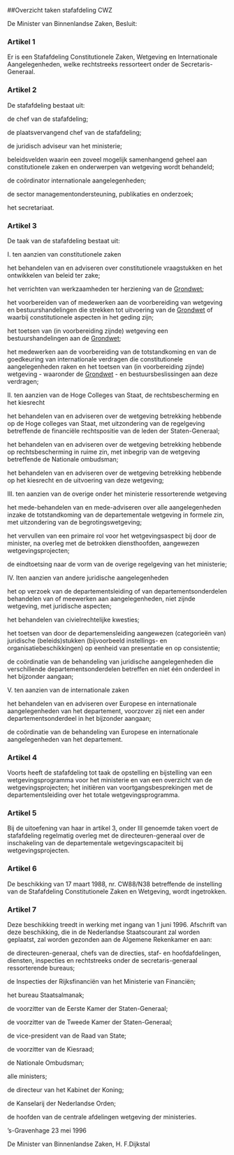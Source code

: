 <meta http-equiv='Content-Type' content='text/html; charset=utf-8' />

##Overzicht taken stafafdeling CWZ

De Minister van Binnenlandse Zaken,  Besluit:    

### Artikel  1  

Er is een Stafafdeling Constitutionele Zaken, Wetgeving en Internationale Aangelegenheden, welke rechtstreeks ressorteert onder de Secretaris-Generaal.  

### Artikel  2  

De stafafdeling bestaat uit: 

de chef van de stafafdeling;  

de plaatsvervangend chef van de stafafdeling;  

de juridisch adviseur van het ministerie;  

beleidsvelden waarin een zoveel mogelijk samenhangend geheel aan constitutionele zaken en onderwerpen van wetgeving wordt behandeld;  

de coördinator internationale aangelegenheden;  

de sector managementondersteuning, publikaties en onderzoek;  

het secretariaat.    

### Artikel  3  

De taak van de stafafdeling bestaat uit: 

I. ten aanzien van constitutionele zaken 

het behandelen van en adviseren over constitutionele vraagstukken en het ontwikkelen van beleid ter zake;  

het verrichten van werkzaamheden ter herziening van de [Grondwet](../../../../../../wet/grondwet/BWBR0001840/README.md);  

het voorbereiden van of medewerken aan de voorbereiding van wetgeving en bestuurshandelingen die strekken tot uitvoering van de [Grondwet](../../../../../../wet/grondwet/BWBR0001840/README.md) of waarbij constitutionele aspecten in het geding zijn;  

het toetsen van (in voorbereiding zijnde) wetgeving een bestuurshandelingen aan de [Grondwet](../../../../../../wet/grondwet/BWBR0001840/README.md);  

het medewerken aan de voorbereiding van de totstandkoming en van de goedkeuring van internationale verdragen die constitutionele aangelegenheden raken en het toetsen van (in voorbereiding zijnde) wetgeving - waaronder de [Grondwet](../../../../../../wet/grondwet/BWBR0001840/README.md) - en bestuursbeslissingen aan deze verdragen;    

II. ten aanzien van de Hoge Colleges van Staat, de rechtsbescherming en het kiesrecht 

het behandelen van en adviseren over de wetgeving betrekking hebbende op de Hoge colleges van Staat, met uitzondering van de regelgeving betreffende de financiële rechtspositie van de leden der Staten-Generaal;  

het behandelen van en adviseren over de wetgeving betrekking hebbende op rechtsbescherming in ruime zin, met inbegrip van de wetgeving betreffende de Nationale ombudsman;  

het behandelen van en adviseren over de wetgeving betrekking hebbende op het kiesrecht en de uitvoering van deze wetgeving;    

III. ten aanzien van de overige onder het ministerie ressorterende wetgeving 

het mede-behandelen van en mede-adviseren over alle aangelegenheden inzake de totstandkoming van de departementale wetgeving in formele zin, met uitzondering van de begrotingswetgeving;  

het vervullen van een primaire rol voor het wetgevingsaspect bij door de minister, na overleg met de betrokken diensthoofden, aangewezen wetgevingsprojecten;  

de eindtoetsing naar de vorm van de overige regelgeving van het ministerie;    

IV. Iten aanzien van andere juridische aangelegenheden 

het op verzoek van de departementsleiding of van departementsonderdelen behandelen van of meewerken aan aangelegenheden, niet zijnde wetgeving, met juridische aspecten;  

het behandelen van civielrechtelijke kwesties;  

het toetsen van door de departemensleiding aangewezen (categorieën van) juridische (beleids)stukken (bijvoorbeeld instellings- en organisatiebeschikkingen) op eenheid van presentatie en op consistentie;  

de coördinatie van de behandeling van juridische aangelegenheden die verschillende departementsonderdelen betreffen en niet één onderdeel in het bijzonder aangaan;    

V. ten aanzien van de internationale zaken 

het behandelen van en adviseren over Europese en internationale aangelegenheden van het departement, voorzover zij niet een ander departementsonderdeel in het bijzonder aangaan;  

de coördinatie van de behandeling van Europese en internationale aangelegenheden van het departement.      

### Artikel  4  

Voorts heeft de stafafdeling tot taak de opstelling en bijstelling van een wetgevingsprogramma voor het ministerie en van een overzicht van de wetgevingsprojecten; het initiëren van voortgangsbesprekingen met de departementsleiding over het totale wetgevingsprogramma.  

### Artikel  5  

Bij de uitoefening van haar in artikel 3, onder III genoemde taken voert de stafafdeling regelmatig overleg met de directeuren-generaal over de inschakeling van de departementale wetgevingscapaciteit bij wetgevingsprojecten.  

### Artikel  6  

De beschikking van 17 maart 1988, nr. CW88/N38 betreffende de instelling van de Stafafdeling Constitutionele Zaken en Wetgeving, wordt ingetrokken.  

### Artikel  7  

Deze beschikking treedt in werking met ingang van 1 juni 1996. Afschrift van deze beschikking, die in de Nederlandse Staatscourant zal worden geplaatst, zal worden gezonden aan de Algemene Rekenkamer en aan: 

de directeuren-generaal, chefs van de directies, staf- en hoofdafdelingen, diensten, inspecties en rechtstreeks onder de secretaris-generaal ressorterende bureaus;  

de Inspecties der Rijksfinanciën van het Ministerie van Financiën;  

het bureau Staatsalmanak;  

de voorzitter van de Eerste Kamer der Staten-Generaal;  

de voorzitter van de Tweede Kamer der Staten-Generaal;  

de vice-president van de Raad van State;  

de voorzitter van de Kiesraad;  

de Nationale Ombudsman;  

alle ministers;  

de directeur van het Kabinet der Koning;  

de Kanselarij der Nederlandse Orden;  

de hoofden van de centrale afdelingen wetgeving der ministeries.    

’s-Gravenhage 
23 mei 1996    

De 
Minister van Binnenlandse Zaken, 
H. F.Dijkstal    
